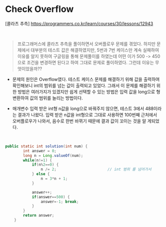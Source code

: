 # Check Overflow

[콜라츠 추측] https://programmers.co.kr/learn/courses/30/lessons/12943

<br />

  > 프로그래머스에 콜라츠 추측을 풀이하면서 오버플로우 문제를 겪었다. 하지만 문제에서 대부분의 테스트 값은 해결하였지만, 5번과 7번 케이스만 계속 실패하여 이유를 알지 못하여 구글링을 통해 문제풀이를 하였는데 어떤 이가 500 -> 450으로 조건을 변경하면 된다고 하여 그대로 문제로 풀이하였다. 그런데 이유는 무엇이었을까?? 

  * 문제의 원인은 Overflow였다. 테스트 케이스 문제를 해결하기 위해 값을 출력하여 확인해보니 int의 범위를 넘는 값이 출력되고 있었다. 그래서 이 문제를 해결하기 위한 방법은 여러가지가 있겠지만 쉽게 선택할 수 있는 방법은 입력 값을 long으로 형 변환하여 값의 범위를 늘리는 방법이다.  

  * 매개변수 입력 받은 int형 n값을 long으로 바꿔주지 않으면, 테스트 3에서 488이라는 결과가 나왔다.
    입력 받은 n값을 int형으로 그대로 사용하면 100번째 근처에서 오버플로우가 나와서, 음수로 한번 바뀌기 때문에 결과 값이 꼬이는 것을 알 게되었다.
   
<br /> 

```Java
public static int solution(int num) {
        int answer = 0;
        long n = Long.valueOf(num);
        while(n!=1) {
            if(n%2==0) {
                n /= 2;                       // int 범위 를 넘어가서
            } else {
                n = 3*n + 1;
            }

            answer++;
            if(answer==500) {
                answer=-1; break;
            }
        }
        return answer;
    }
```
  